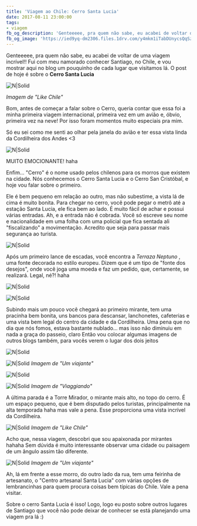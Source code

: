 ```yaml
---
title: 'Viagem ao Chile: Cerro Santa Lucia'
date: 2017-08-11 23:00:00
tags:  
- viagem
fb_og_description: 'Genteeeee, pra quem não sabe, eu acabei de voltar de uma viagem incrível!! Fui com meu namorado conhecer Santiago, no Chile, e vou mostrar aqui no blog um pouquinho de cada lugar que visitamos lá. O post de hoje é sobre o Cerro Santa Lucia.'
fb_og_image: 'https://ied9yq-dm2306.files.1drv.com/y4mkm1iTabDUnycsQqSzC07whjpmSp5LDusAQeyXttGNTnihQwgEBJ7MEGSdXgZ211nbZsgzeKlhKOKtBIQAH3kdrrBO3Jwm-00RinvNYqzU1ZdQXg_gyzDeKtFzuhtyX7B9t1Hc3wNo9Ebu9bAZtf7twvQm_q0OEu0yKha31Z5CQCguNGJKfKBVbFj_8KizTqW1_S-LiuvBOdYDNgMyb0lvw?width=778&height=520&cropmode=none'
---
```


Genteeeee, pra quem não sabe, eu acabei de voltar de uma viagem incrível!!
Fui com meu namorado conhecer Santiago, no Chile, e vou mostrar aqui no blog um pouquinho de cada lugar que visitamos lá. O post de hoje é sobre o  **Cerro Santa Lucia**

![N|Solid](https://ied9yq-dm2306.files.1drv.com/y4mkm1iTabDUnycsQqSzC07whjpmSp5LDusAQeyXttGNTnihQwgEBJ7MEGSdXgZ211nbZsgzeKlhKOKtBIQAH3kdrrBO3Jwm-00RinvNYqzU1ZdQXg_gyzDeKtFzuhtyX7B9t1Hc3wNo9Ebu9bAZtf7twvQm_q0OEu0yKha31Z5CQCguNGJKfKBVbFj_8KizTqW1_S-LiuvBOdYDNgMyb0lvw?width=778&height=520&cropmode=none)
<!-- more -->
*Imagem de "Like Chile"*

Bom, antes de começar a falar sobre o Cerro, queria contar que essa foi a minha primeira viagem internacional, primeira vez em um avião e, óbvio, primeira vez na neve! Por isso foram momentos muito especiais pra mim.

Só eu sei como me senti ao olhar pela janela do avião e ter essa vista linda da Cordilheira dos Andes <3 

![N|Solid](https://j461rw-dm2306.files.1drv.com/y4mGE2kk2jv1eSVyS2gAnhgWYdxdKzVgKMg8NLOxYqXGTV9Inv9DtuwRzspmmGUZeA03kXCPIP5CdRnAgwnrk2fOM3scGK2d3PlM_haTaoPTwSv-oLoJ1860SqHsXx1WdReCG9gRV9Eaqqym9Vvs7nkTuFrfX5f7Tmsj-xnmgidrLp-VO1cn3DGjfZXyK64-hsTE1Kop0R6QCiu0ZWfWcipRA?width=390&height=520&cropmode=none)
 
 MUITO EMOCIONANTE! haha 
 
 Enfim... "Cerro" é o nome usado pelos chilenos para os morros que existem na cidade. Nós conhecemos o Cerro Santa Lucia e o Cerro San Cristóbal, e hoje vou falar sobre o primeiro.
 
Ele é bem pequeno em relação ao outro, mas não subestime, a vista lá de cima é muito bonita. Para chegar no cerro, você pode pegar o metrô até a estação Santa Lucia, ele fica bem ao lado.
É muito fácil de achar e possui várias entradas. Ah, e a entrada não é cobrada. Você só escreve seu nome e nacionalidade em uma folha com uma policial que fica sentada ali "fiscalizando" a movimentação. Acredito que seja para passar mais segurança ao turista. 
  
![N|Solid](https://vjcj3g-dm2306.files.1drv.com/y4mKBQRnS75iQNUXTpNXcyCiRh13KyOQ0ZQrsbxHi3SvnHYcg8fys7v_42NZxT1Woe1DPLMIsleDus1i3qO3-5aWSpZ1YMsJhPkHQsVN6PrEAhYUHMignxPVuUEhKqfhtGMOXMhdDXmUhArB5vpcm6HxVn7zXFoWdgaXzXAIN9aFX_Vq4FcYP6sdaW-gHc4fI-7L2u9Kx3Covl6pNN-Kly0Sw?width=763&height=520&cropmode=none)

  Após um primeiro lance de escadas, você encontra a *Terraza Neptuno* , uma fonte decorada no estilo europeu. Dizem que é um tipo de "fonte dos desejos", onde você joga uma moeda e faz um pedido, que, certamente, se realizará. Legal, né?! haha 

 
![N|Solid](https://vjcxba-dm2306.files.1drv.com/y4mjXWKQyZWrxgL7tpyVtJe_IqyxfWr1t10JnoTpuG1CTCSy8otRaIODVCqk3zSgG5MNOUD1h1UVc3FvW9S1f7vAjsmqYNTvsGG7PdtnmF6nSqjShODjS8aE_faGWqvWRo-1U_P68Oi0FoXJcJKRjkuUTvnrwkvOxKQQsiY4e6Xo11lFC_qFgsjPYb_8wmln9ojvAW5BQrhTKRZQDUqqIZuCw?width=764&height=520&cropmode=none)


![N|Solid](https://vjarmg-dm2306.files.1drv.com/y4mk9Fn1sFY9uJXXTP0ZckGFrJWH2TPBm2z62YF4QIm3ubSmWoD9yOIi0RLEkfC6kweNYAKdQ6maDaREe85BhB2aiIne-ZDUm4dc045njcyDhDQxac4sLTYaXpQnOisMs8mjtcZr3dqobI3n5Vo1kxQizcniPmqOsZd_WUjhujF4MuE6huCLSrexHCPchsptpmBtvPeEODehsbqR7S45E1UbQ?width=768&height=520&cropmode=none)

Subindo mais um pouco você chegará ao primeiro mirante, tem uma pracinha bem bonita, uns bancos para descansar, lanchonetes, cafeterias e uma vista bem legal do centro da cidade e da Cordilheira. 
Uma pena que no dia que nós fomos, estava bastante nublado... mas isso não diminuiu em nada a graça do passeio, claro
Então vou colocar algumas imagens de outros blogs também, para vocês verem o lugar dos dois jeitos 

![N|Solid](https://vjay4q-dm2306.files.1drv.com/y4m1NeM9HPLO9JWYsD1w5UJUwabPZ_bdlw7yghlqIHmrGErvwN52r1dWBti-xMK7g9PhQmWTNz15X4BVkNw_YOzi05d8eZQVaSBFmm4Y8mKFORt9T1v_ZhiL5XGEtPiJ1rE6HKJ-Z0HEPWD3W7v7VMnTMCxbLiOzTGE1nlL11BXMyBUJPW4_DBqEwfWkp85ejJTVNVKlNK3GvbeIMVxDTIyoA?width=780&height=519&cropmode=none)

![N|Solid](https://vjcqxw-dm2306.files.1drv.com/y4mbb41wInw-YteQe9IMGZQ5y2nLLIZHSTTXtpHxTL5KAzxrupQ9Lm_3_h2jq6kLuyhijjY1hHj2Lx0BdVJ8Nre91nK8y5VFpbXssbceq0CcJLyRX64zUAr_MaegccrOk0WUmMeU4JAOUgGD11YtLJRYLuiZkZtPXj7s1jsnvQJWMPHTzwIsoZqdOearPnD0JasevR86rmK-9xZ5U-1fPz2qQ?width=780&height=520&cropmode=none)
*Imagem de "Um viajante"*

![N|Solid](https://vjd1sa-dm2306.files.1drv.com/y4mMjKbL8BKoxJM7dVIhzDj6ibuihFFWN3kf-9gtHGTD2xYAl4YHpqAgf9aU8BODVVvPkmDJcdk3XG2Be9JVkT0DHeTJ9R_igWeIkkDda7KPlroCxlRHRyhmY1Q-yOZe9ZXc8ekbYMVLthCU8yTR5l3JnR-OVmZyBFLlaPuQLvcQmOQ-YEP5e8n7jPP-763V9vZdmIM4YRaVDrbimCG_tgrIg?width=774&height=520&cropmode=none)

![N|Solid](https://vjakuw-dm2306.files.1drv.com/y4mHDu49DgJURdPSosTZ-Xu44SYR7C6aK7QH-hWcOY9IgLFnkrr1G8EUQz065Ya4bgODfy92TUy-HuzwAr7Kc8aTPLTzQ8_c3ho_HC1XBzuK0iNquAwkUtiIjO66pGJiHodwq9h9ie-EgvDP6B_pkndzP8U6FhM3ib7-tfeFApcWVqbgbipen0VaERrFHGn6PFT_t_VTFGmXmFe630er9lPzA?width=590&height=332&cropmode=none)
*Imagem de "Viaggiando"*


A última parada é a Torre Mirador, o mirante mais alto, no topo do cerro. É um espaço pequeno, que é bem disputado pelos turistas, principalmente na alta temporada  haha mas vale a pena. 
Esse proporciona uma vista incrível da Cordilheira.

![N|Solid](https://vjdgdg-dm2306.files.1drv.com/y4mC6Xb_N3FTn0DEQEPU7JREg5usKIEnhdGYSs4cVl98kdzIl-tRi_d4epnl-hL7sj-wW7nCyhX6WJPymArDcRBG2VqzFQLauOA9RJfMiSrXWwLq3tNbPLTAqS6UsA8NJf1e1COfmd2cTnst8tOji8yptIdRyjDC2N9oM6XsdD6sPckNDHyM5f4tELKOZ1bqtaaXC5xsIDXtWmLbga_cLpshA?width=540&height=361&cropmode=none)
*Imagem de "Like Chile"*

Acho que, nessa viagem, descobri que sou apaixonada por mirantes hahaha 
Sem dúvida é muito interessante observar uma cidade ou paisagem de um ângulo assim tão diferente. 

![N|Solid](https://vjcqjq-dm2306.files.1drv.com/y4megFtj365VUOLEkpohJjVlfaC3wFqx68YFNvDatKuONxngdgN-1cbNhrDwObkhqtYT524-SFX-J0aEsqwXn_YgQoMR0UTP-x6m6hvpNYc8RPOarXmO8SEv1gzoSEYXXbTMVlgg2QZ5WxYiAbTrvpGYcW3Iygo3IvfuAM1CsRLTXj9_naJMDuJdvMMbZxf6pR-8Rt9YtcA7c6zUTR2biKigA?width=780&height=520&cropmode=none)
*Imagem de "Um viajante"*

Ah, lá em frente a esse morro, do outro lado da rua, tem uma feirinha de artesanato, o "Centro artesanal Santa Lucia" com várias opções de lembrancinhas para quem procura coisas bem típicas do Chile. Vale a pena visitar. 

Sobre o cerro Santa Lucia é isso! Logo, logo eu posto sobre outros lugares de Santiago que você não pode deixar de conhecer se está planejando uma viagem pra lá :) 
